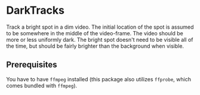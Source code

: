 # DarkTracks

Track a bright spot in a dim video. The initial location of the spot is assumed to be somewhere in the middle of the video-frame. The video should be more or less uniformly dark. The bright spot doesn't need to be visible all of the time, but should be fairly brighter than the background when visible.

## Prerequisites

You have to have `ffmpeg` installed (this package also utilizes `ffprobe`, which comes bundled with `ffmpeg`).
